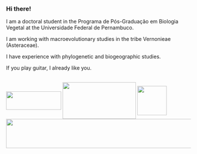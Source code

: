 ### Hi there!

I am a doctoral student in the Programa de Pós-Graduação em Biologia Vegetal at the Universidade Federal de Pernambuco.

I am working with macroevolutionary studies in the tribe Vernonieae (Asteraceae).

I have experience with phylogenetic and biogeographic studies.

If you play guitar, I already like you.

<div style="display: inline_block"><br>
  <img align="center" height="50" width="150" src = "https://logos-download.com/wp-content/uploads/2020/06/RStudio_Logo.png">
  <img align="center" height="100" width="200" src = "https://qgisblog.files.wordpress.com/2016/12/qgis-logo_anita02.png">
  <img align="center" height="80" width="80" src = "https://cpb-ap-se2.wpmucdn.com/blogs.auckland.ac.nz/dist/a/74/files/2015/05/Cladeage.png">
  <img align="center" height="80" width="800" src = "file:///C:/Users/fabio/Downloads/cropped-Beast2-logo-removebg-preview.png">
</div>
